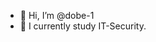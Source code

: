 - 👋 Hi, I’m @dobe-1
- 🌱 I currently study IT-Security.

<!---
dobe-1/dobe-1 is a ✨ special ✨ repository because its `README.md` (this file) appears on your GitHub profile.
You can click the Preview link to take a look at your changes.
--->
